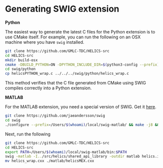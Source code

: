 
Generating SWIG extension
=========================

**Python**

The easiest way to generate the latest C files for the Python extension is to use CMake itself.
For example, you can run the following on an OSX machine where you have `swig` installed.

```bash
git clone https://github.com/GMLC-TDC/HELICS-src
cd HELICS-src
mkdir build-osx
cmake -DBUILD_PYTHON=ON -DPYTHON_INCLUDE_DIR=$(python3-config --prefix)/include/python3.6m/ -DCMAKE_INSTALL_PREFIX=/Users/$(whoami)/local/helics-develop/ .. && make -j 8 && make install
cd swig/python
cp helicsPYTHON_wrap.c ../../../swig/python/helics_wrap.c
```

This method verifies that the C file generated from CMake using SWIG compiles correctly into a Python extension.

**MATLAB**

For the MATLAB extension, you need a special version of SWIG. Get it [here](https://github.com/jaeandersson/swig).

```bash
git clone https://github.com/jaeandersson/swig
cd swig
./configure --prefix=/Users/$(whoami)/local/swig-matlab/ && make -j8 && make install
```

Next, run the following

```bash
git clone https://github.com/GMLC-TDC/HELICS-src
cd HELICS-src
export PATH=/Users/$(whoami)/local/swig-matlab/bin:$PATH
swig -matlab -I../src/helics/shared_api_library -outdir matlab helics.i
mv helics_wrap.cxx ./matlab/helicsMEX.cxx
```

